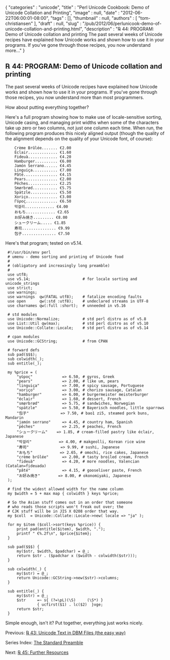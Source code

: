 {
   "categories" : "unicode",
   "title" : "Perl Unicode Cookbook: Demo of Unicode Collation and Printing",
   "image" : null,
   "date" : "2012-06-22T06:00:01-08:00",
   "tags" : [],
   "thumbnail" : null,
   "authors" : [
      "tom-christiansen"
   ],
   "draft" : null,
   "slug" : "/pub/2012/06/perlunicook-demo-of-unicode-collation-and-printing.html",
   "description" : "℞ 44: PROGRAM: Demo of Unicode collation and printing The past several weeks of Unicode recipes have explained how Unicode works and shown how to use it in your programs. If you've gone through those recipes, you now understand more..."
}



℞ 44: PROGRAM: Demo of Unicode collation and printing
-----------------------------------------------------

The past several weeks of Unicode recipes have explained how Unicode works and shown how to use it in your programs. If you've gone through those recipes, you now understand more than most programmers.

How about putting everything together?

Here's a full program showing how to make use of locale-sensitive sorting, Unicode casing, and managing print widths when some of the characters take up zero or two columns, not just one column each time. When run, the following program produces this nicely aligned output (though the quality of the alignment depends on the quality of your Unicode font, of course):

        Crème Brûlée....... €2.00
        Éclair............. €1.60
        Fideuà............. €4.20
        Hamburger.......... €6.00
        Jamón Serrano...... €4.45
        Linguiça........... €7.00
        Pâté............... €4.15
        Pears.............. €2.00
        Pêches............. €2.25
        Smørbrød........... €5.75
        Spätzle............ €5.50
        Xoriço............. €3.00
        Γύρος.............. €6.50
        막걸리............. €4.00
        おもち............. €2.65
        お好み焼き......... €8.00
        シュークリーム..... €1.85
        寿司............... €9.99
        包子............... €7.50

Here's that program; tested on v5.14.

     #!/usr/bin/env perl
     # umenu - demo sorting and printing of Unicode food
     #
     # (obligatory and increasingly long preamble)
     #
     use utf8;
     use v5.14;                       # for locale sorting and unicode_strings
     use strict;
     use warnings;
     use warnings  qw(FATAL utf8);    # fatalize encoding faults
     use open      qw(:std :utf8);    # undeclared streams in UTF-8
     use charnames qw(:full :short);  # unneeded in v5.16

     # std modules
     use Unicode::Normalize;          # std perl distro as of v5.8
     use List::Util qw(max);          # std perl distro as of v5.10
     use Unicode::Collate::Locale;    # std perl distro as of v5.14

     # cpan modules
     use Unicode::GCString;           # from CPAN

     # forward defs
     sub pad($$$);
     sub colwidth(_);
     sub entitle(_);

     my %price = (
         "γύρος"             => 6.50, # gyros, Greek
         "pears"             => 2.00, # like um, pears
         "linguiça"          => 7.00, # spicy sausage, Portuguese
         "xoriço"            => 3.00, # chorizo sausage, Catalan
         "hamburger"         => 6.00, # burgermeister meisterburger
         "éclair"            => 1.60, # dessert, French
         "smørbrød"          => 5.75, # sandwiches, Norwegian
         "spätzle"           => 5.50, # Bayerisch noodles, little sparrows
         "包子"              => 7.50, # bao1 zi5, steamed pork buns, Mandarin
         "jamón serrano"     => 4.45, # country ham, Spanish
         "pêches"            => 2.25, # peaches, French
         "シュークリーム"    => 1.85, # cream-filled pastry like éclair, Japanese
         "막걸리"            => 4.00, # makgeolli, Korean rice wine
         "寿司"              => 9.99, # sushi, Japanese
         "おもち"            => 2.65, # omochi, rice cakes, Japanese
         "crème brûlée"      => 2.00, # tasty broiled cream, French
         "fideuà"            => 4.20, # more noodles, Valencian (Catalan=fideuada)
         "pâté"              => 4.15, # gooseliver paste, French
         "お好み焼き"        => 8.00, # okonomiyaki, Japanese
     );

     # find the widest allowed width for the name column
     my $width = 5 + max map { colwidth } keys %price;

     # So the Asian stuff comes out in an order that someone
     # who reads those scripts won't freak out over; the
     # CJK stuff will be in JIS X 0208 order that way.
     my $coll  = Unicode::Collate::Locale->new( locale => "ja" );

     for my $item ($coll->sort(keys %price)) {
         print pad(entitle($item), $width, ".");
         printf " €%.2f\n", $price{$item};
     }

     sub pad($$$) {
         my($str, $width, $padchar) = @_;
         return $str . ($padchar x ($width - colwidth($str)));
     }

     sub colwidth(_) {
         my($str) = @_;
         return Unicode::GCString->new($str)->columns;
     }

     sub entitle(_) {
         my($str) = @_;
         $str     =~ s{ (?=\pL)(\S)     (\S*) }
                  { ucfirst($1) . lc($2)  }xge;
         return $str;
     }

Simple enough, isn't it? Put together, everything just works nicely.

Previous: [℞ 43: Unicode Text in DBM Files (the easy way)](/pub/2012/06/perlunicook-unicode-text-in-dbm-files-the-easy-way.html)

Series Index: [The Standard Preamble](/pub/2012/04/perlunicook-standard-preamble.html)

Next: [℞ 45: Further Resources](/pub/2012/06/perlunicook-further-resources.html)
